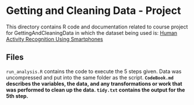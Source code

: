 Getting and Cleaning Data - Project
==========================================
This directory contains R code and documentation related to course project for GettingAndCleaningData in which the dataset being used is: [Human Activity Recognition Using Smartphones](http://archive.ics.uci.edu/ml/datasets/Human+Activity+Recognition+Using+Smartphones)

## Files
`run_analysis.R` contains the code to execute the 5 steps given. Data was uncompressed and put into the same folder as the script.<b>
`CodeBook.md` describes the variables, the data, and any transformations or work that was performed to clean up the data.
`tidy.txt` contains the output for the 5th step.
